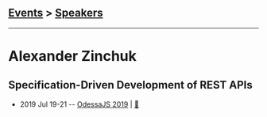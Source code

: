 ## [Events](../README.md) > [Speakers](../speakers.md)
---

# Alexander Zinchuk

## Specification-Driven Development of REST APIs
- 2019 Jul 19-21 -- [OdessaJS 2019](https://www.youtube.com/watch?v=LLTZ0u6JMB4)  | [:notebook:](https://www.slideshare.net/OdessaJSConf/specificationdriven-development-of-rest-apis-by-alexander-zinchuk)  
